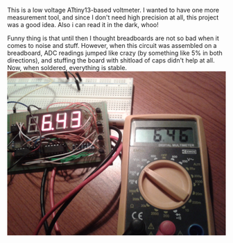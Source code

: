 This is a low voltage ATtiny13-based voltmeter. I wanted to have one more measurement tool, and since I don't need high precision at all, this project was a good idea. Also i can read it in the dark, whoo!

Funny thing is that until then I thought breadboards are not so bad when it comes to noise and stuff. However, when this circuit was assembled on a breadboard, ADC readings jumped like crazy (by something like 5% in both directions), and stuffing the board with shitload of caps didn't help at all. Now, when soldered, everything is stable.
![Photo of working thing](https://raw.githubusercontent.com/AleksanderGrzybowski/TinyMeter/master/ready.jpg)
